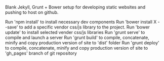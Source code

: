 Blank Jekyll, Grunt + Bower setup for developing static websites and pushing to host on github.

Run 'npm install' to install necessary dev components
Run 'bower install X --save' to add a specific vendor css/js library to the project.
Run 'bower update' to install selected vender css/js libraries
Run 'grunt serve' to compile and launch a server
Run 'grunt build' to compile, concatenate, minify and copy production version of site to 'dist' folder
Run 'grunt deploy' to compile, concatenate, minify and copy production version of site to 'gh_pages' branch of git repository
